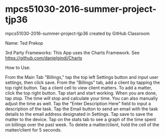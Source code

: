# mpcs51030-2016-summer-project-tjp36
mpcs51030-2016-summer-project-tjp36 created by GitHub Classroom

Name:  Ted Prekop

3rd Party Frameworks:  This App uses the Charts Framework.  See https://github.com/danielgindi/Charts

How to Use:  

From the Main Tab "Billings," tap the top left Settings button and input user settings, then click save.  From the "Billings" tab, add a client by tapping the top right button.  Tap a client cell to view client matters.  To add a matter, click the top right button.  Tap start and start working.  When you are done, tap stop.  The time will stop and calculate your time.  You can also manually adjust the time as well.  Tap the "Enter Description Here" field to input a description of the task.  Tap the Email button to send an email with the task details to the email address designated in Settings.  Tap save to save the matter to the device.  Tap on the stats tab to see a graph of the time spent on billings over the past week.  To delete a matter/client, hold the cell of the matter/client for 5 seconds.
